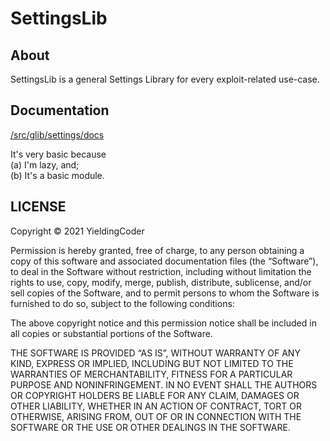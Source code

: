 # SettingsLib

## About
SettingsLib is a general Settings Library for every exploit-related use-case.

## Documentation
[/src/glib/settings/docs](https://github.com/YieldingExploiter/Scripts/tree/main/src/glib/settings/docs)

It's very basic because<br/>
(a) I'm lazy, and;<br/>
(b) It's a basic module.

## LICENSE
Copyright © 2021 YieldingCoder

Permission is hereby granted, free of charge, to any person obtaining a copy of this software and associated documentation files (the “Software”), to deal in the Software without restriction, including without limitation the rights to use, copy, modify, merge, publish, distribute, sublicense, and/or sell copies of the Software, and to permit persons to whom the Software is furnished to do so, subject to the following conditions:

The above copyright notice and this permission notice shall be included in all copies or substantial portions of the Software.

THE SOFTWARE IS PROVIDED “AS IS”, WITHOUT WARRANTY OF ANY KIND, EXPRESS OR IMPLIED, INCLUDING BUT NOT LIMITED TO THE WARRANTIES OF MERCHANTABILITY, FITNESS FOR A PARTICULAR PURPOSE AND NONINFRINGEMENT. IN NO EVENT SHALL THE AUTHORS OR COPYRIGHT HOLDERS BE LIABLE FOR ANY CLAIM, DAMAGES OR OTHER LIABILITY, WHETHER IN AN ACTION OF CONTRACT, TORT OR OTHERWISE, ARISING FROM, OUT OF OR IN CONNECTION WITH THE SOFTWARE OR THE USE OR OTHER DEALINGS IN THE SOFTWARE.
